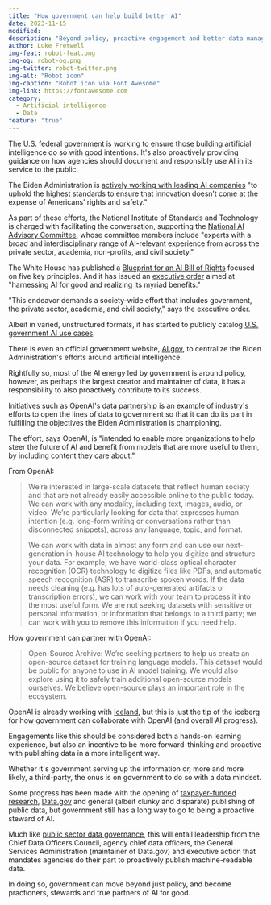 ```yaml
---
title: "How government can help build better AI"
date: 2023-11-15
modified: 
description: "Beyond policy, proactive engagement and better data management will make government a good steward and partner in responsible artificial intelligence efforts."
author: Luke Fretwell
img-feat: robot-feat.png
img-og: robot-og.png
img-twitter: robot-twitter.png
img-alt: "Robot icon"
img-caption: "Robot icon via Font Awesome"
img-link: https://fontawesome.com
category:
  - Artificial intelligence
  - Data
feature: "true"
---
```


The U.S. federal government is working to ensure those building artificial intelligence do so with good intentions. It's also proactively providing guidance on how agencies should document and responsibly use AI in its service to the public.

The Biden Administration is [actively working with leading AI companies](https://www.whitehouse.gov/briefing-room/statements-releases/2023/07/21/fact-sheet-biden-harris-administration-secures-voluntary-commitments-from-leading-artificial-intelligence-companies-to-manage-the-risks-posed-by-ai/) "to uphold the highest standards to ensure that innovation doesn’t come at the expense of Americans’ rights and safety."

As part of these efforts, the National Institute of Standards and Technology is charged with facilitating the conversation, supporting the [National AI Advisory Committee](https://ai.gov/naiac/), whose committee members include "experts with a broad and interdisciplinary range of AI-relevant experience from across the private sector, academia, non-profits, and civil society."

The White House has published a [Blueprint for an AI Bill of Rights](https://www.whitehouse.gov/ostp/ai-bill-of-rights/) focused on five key principles. And it has issued an [executive order](https://www.whitehouse.gov/briefing-room/presidential-actions/2023/10/30/executive-order-on-the-safe-secure-and-trustworthy-development-and-use-of-artificial-intelligence/) aimed at "harnessing AI for good and realizing its myriad benefits."

"This endeavor demands a society-wide effort that includes government, the private sector, academia, and civil society," says the executive order.

Albeit in varied, unstructured formats, it has started to publicly catalog [U.S. government AI use cases](https://ai.gov/ai-use-cases/).

There is even an official government website, [AI.gov](https://ai.gov/), to centralize the Biden Administration's efforts around artificial intelligence.

Rightfully so, most of the AI energy led by government is around policy, however, as perhaps the largest creator and maintainer of data, it has a responsibility to also proactively contribute to its success.

Initiatives such as OpenAI's [data partnership](https://openai.com/blog/data-partnerships) is an example of industry's efforts to open the lines of data to government so that it can do its part in fulfilling the objectives the Biden Administration is championing.

The effort, says OpenAI, is "intended to enable more organizations to help steer the future of AI and benefit from models that are more useful to them, by including content they care about."

From OpenAI:

> We’re interested in large-scale datasets that reflect human society and that are not already easily accessible online to the public today. We can work with any modality, including text, images, audio, or video. We’re particularly looking for data that expresses human intention (e.g. long-form writing or conversations rather than disconnected snippets), across any language, topic, and format. 
>
> We can work with data in almost any form and can use our next-generation in-house AI technology to help you digitize and structure your data. For example, we have world-class optical character recognition (OCR) technology to digitize files like PDFs, and automatic speech recognition (ASR) to transcribe spoken words. If the data needs cleaning (e.g. has lots of auto-generated artifacts or transcription errors), we can work with your team to process it into the most useful form. We are not seeking datasets with sensitive or personal information, or information that belongs to a third party; we can work with you to remove this information if you need help.

How government can partner with OpenAI:

> Open-Source Archive: We’re seeking partners to help us create an open-source dataset for training language models. This dataset would be public for anyone to use in AI model training. We would also explore using it to safely train additional open-source models ourselves. We believe open-source plays an important role in the ecosystem.

OpenAI is already working with [Iceland](https://openai.com/customer-stories/government-of-iceland), but this is just the tip of the iceberg for how government can collaborate with OpenAI (and overall AI progress).

Engagements like this should be considered both a hands-on learning experience, but also an incentive to be more forward-thinking and proactive with publishing data in a more intelligent way.

Whether it's government serving up the information or, more and more likely, a third-party, the onus is on government to do so with a data mindset.

Some progress has been made with the opening of [taxpayer-funded research](https://www.whitehouse.gov/ostp/news-updates/2022/08/25/ostp-issues-guidance-to-make-federally-funded-research-freely-available-without-delay/), [Data.gov](https://data.gov) and general (albeit clunky and disparate) publishing of public data, but government still has a long way to go to being a proactive steward of AI.

Much like [public sector data governance](https://govfresh.com/thoughts/data-experience), this will entail leadership from the Chief Data Officers Council, agency chief data officers, the General Services Administration (maintainer of Data.gov) and executive action that mandates agencies do their part to proactively publish machine-readable data.

In doing so, government can move beyond just policy, and become practioners, stewards and true partners of AI for good.
